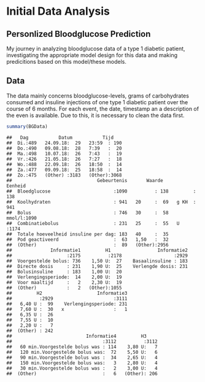 Initial Data Analysis
================

Personlized Bloodglucose Prediction
-----------------------------------

My journey in analyzing bloodglucose data of a type 1 diabetic patient, investigating the appropriate model design for this data and making predicitions based on this model/these models.

Data
----

The data mainly concerns bloodglucose-levels, grams of carbohydrates consumed and insuline injections of one type 1 diabetic patient over the course of 6 months. For each event, the date, timestamp an a description of the even is available. Due to this, it is necessary to clean the data first.

``` r
summary(BGData)
```

    ##   Dag           Datum           Tijd     
    ##  Di.:489   24.09.18:  29   23:59  : 190  
    ##  Do.:490   09.08.18:  28   7:39   :  20  
    ##  Ma.:498   10.07.18:  26   7:43   :  19  
    ##  Vr.:426   21.05.18:  26   7:27   :  18  
    ##  Wo.:488   22.09.18:  26   18:50  :  14  
    ##  Za.:477   09.09.18:  25   18:58  :  14  
    ##  Zo.:475   (Other) :3183   (Other):3068  
    ##                               Gebeurtenis       Waarde       Eenheid    
    ##  Bloedglucose                       :1090          : 138         : 138  
    ##  Koolhydraten                       : 941   20     :  69   g KH  : 941  
    ##  Bolus                              : 746   30     :  58   mmol/l:1090  
    ##  Combinatiebolus                    : 231   25     :  55   U     :1174  
    ##  Totale hoeveelheid insuline per dag: 183   40     :  35                
    ##  Pod geactiveerd                    :  63   1,50   :  32                
    ##  (Other)                            :  89   (Other):2956                
    ##              Informatie1         H1                 Informatie2  
    ##                    :2175          :2178                   :2929  
    ##  Voorgestelde bolus: 736    1,50 U:  27    Basaalinsuline : 183  
    ##  Directe dosis     : 231    1,90 U:  25    Verlengde dosis: 231  
    ##  Bolusinsuline     : 183    1,00 U:  20                          
    ##  Verlengingsperiode:  14    2,00 U:  19                          
    ##  Voor maaltijd     :   2    2,30 U:  19                          
    ##  (Other)           :   2   (Other):1055                          
    ##         H2                    Informatie3  
    ##          :2929                      :3111  
    ##   6,40 U :  99    Verlengingsperiode: 231  
    ##   7,60 U :  30   x                  :   1  
    ##   6,35 U :  26                             
    ##   7,55 U :  10                             
    ##   2,20 U :   7                             
    ##  (Other) : 242                             
    ##                           Informatie4         H3      
    ##                                 :3112          :3112  
    ##   60 min.Voorgestelde bolus was : 114    3,80 U:   7  
    ##   120 min.Voorgestelde bolus was:  72    5,50 U:   6  
    ##   90 min.Voorgestelde bolus was :  34    2,65 U:   4  
    ##   150 min.Voorgestelde bolus was:   3    2,80 U:   4  
    ##   30 min.Voorgestelde bolus was :   2    3,00 U:   4  
    ##  (Other)                        :   6   (Other): 206

